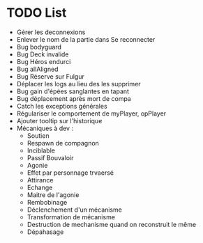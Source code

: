 # TODO List

- Gérer les deconnexions
- Enlever le nom de la partie dans Se reconnecter
- Bug bodyguard
- Bug Deck invalide
- Bug Héros endurci
- Bug allAligned
- Bug Réserve sur Fulgur
- Déplacer les logs au lieu des les supprimer
- Bug gain d'épées sanglantes en tapant
- Bug déplacement après mort de compa
- Catch les exceptions générales
- Régulariser le comportement de myPlayer, opPlayer
- Ajouter tooltip sur l'historique
- Mécaniques à dev : 
  - Soutien
  - Respawn de compagnon
  - Inciblable
  - Passif Bouvaloir
  - Agonie
  - Effet par personnage trvaersé
  - Attirance
  - Echange
  - Maitre de l'agonie
  - Rembobinage
  - Déclenchement d'un mécanisme
  - Transformation de mécanisme
  - Destruction de mechanisme quand on reconstruit le même 
  - Dépahasage